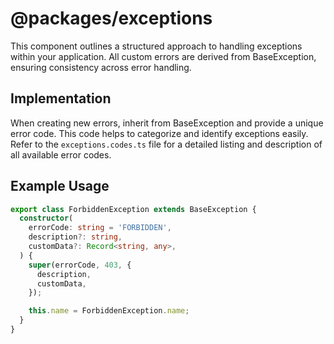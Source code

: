 # @packages/exceptions

This component outlines a structured approach to handling exceptions within your application. 
All custom errors are derived from BaseException, ensuring consistency across error handling.

## Implementation
When creating new errors, inherit from BaseException and provide a unique error code. 
This code helps to categorize and identify exceptions easily. 
Refer to the `exceptions.codes.ts` file for a detailed listing and description of all available error codes.

## Example Usage

```TypeScript
export class ForbiddenException extends BaseException {
  constructor(
    errorCode: string = 'FORBIDDEN',
    description?: string,
    customData?: Record<string, any>,
  ) {
    super(errorCode, 403, {
      description,
      customData,
    });

    this.name = ForbiddenException.name;
  }
}
```
